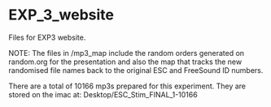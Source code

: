 # EXP_3_website
Files for EXP3 website.

NOTE: The files in /mp3_map include the random orders generated on random.org for the presentation and also the map that tracks the new randomised file names back to the original ESC and FreeSound ID numbers.

There are a total of 10166 mp3s prepared for this experiment. They are stored on the imac at: Desktop/ESC_Stim_FINAL_1-10166
